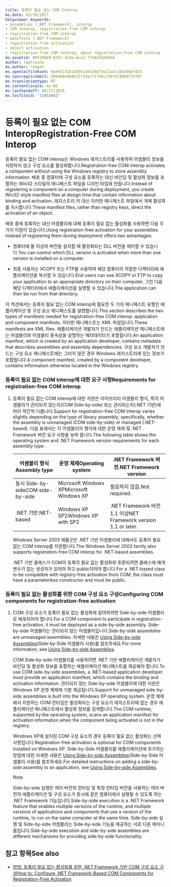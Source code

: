 ```yaml
---
title: 등록이 필요 없는 COM Interop
ms.date: 03/30/2017
helpviewer_keywords:
- assemblies [.NET Framework], interop
- COM interop, registration-free COM interop
- registration-free COM interop
- manifests [.NET Framework]
- registration-free activation
- object activation
- registration-free COM interop, about registration-free COM interop
ms.assetid: 90f308b9-82dc-414a-bce1-77e0155e56bd
author: rpetrusha
ms.author: ronpet
ms.openlocfilehash: 0ae92232b1d50d1381b6873e21a4c185db6efd25
ms.sourcegitcommit: 289e06e904b72f34ac717dbcc5074239b977e707
ms.translationtype: MT
ms.contentlocale: ko-KR
ms.lasthandoff: 09/17/2019
ms.locfileid: "71051642"
---
```

# <a name="registration-free-com-interop"></a><span data-ttu-id="f3945-102">등록이 필요 없는 COM Interop</span><span class="sxs-lookup"><span data-stu-id="f3945-102">Registration-Free COM Interop</span></span>
<span data-ttu-id="f3945-103">등록이 필요 없는 COM interop는 Windows 레지스트리를 사용하여 어셈블리 정보를 저장하지 않고 구성 요소를 활성화합니다.</span><span class="sxs-lookup"><span data-stu-id="f3945-103">Registration-free COM interop activates a component without using the Windows registry to store assembly information.</span></span> <span data-ttu-id="f3945-104">배포 중 컴퓨터에 구성 요소를 등록하는 대신 바인딩 및 활성화 정보를 포함하는 Win32 스타일의 매니페스트 파일을 디자인 타임에 만듭니다.</span><span class="sxs-lookup"><span data-stu-id="f3945-104">Instead of registering a component on a computer during deployment, you create Win32-style manifest files at design time that contain information about binding and activation.</span></span> <span data-ttu-id="f3945-105">레지스트리 키 대신 이러한 매니페스트 파일에서 개체 활성화를 지시합니다.</span><span class="sxs-lookup"><span data-stu-id="f3945-105">These manifest files, rather than registry keys, direct the activation of an object.</span></span>  
  
 <span data-ttu-id="f3945-106">배포 중에 등록하는 대신 어셈블리에 대해 등록이 필요 없는 활성화를 사용하면 다음 두 가지 이점이 있습니다.</span><span class="sxs-lookup"><span data-stu-id="f3945-106">Using registration-free activation for your assemblies instead of registering them during deployment offers two advantages:</span></span>  
  
- <span data-ttu-id="f3945-107">컴퓨터에 둘 이상의 버전을 설치할 때 활성화되는 DLL 버전을 제어할 수 있습니다.</span><span class="sxs-lookup"><span data-stu-id="f3945-107">You can control which DLL version is activated when more than one version is installed on a computer.</span></span>  
  
- <span data-ttu-id="f3945-108">최종 사용자는 XCOPY 또는 FTP를 사용하여 해당 컴퓨터의 적절한 디렉터리에 애플리케이션을 복사할 수 있습니다.</span><span class="sxs-lookup"><span data-stu-id="f3945-108">End users can use XCOPY or FTP to copy your application to an appropriate directory on their computer.</span></span> <span data-ttu-id="f3945-109">그런 다음 해당 디렉터리에서 애플리케이션을 실행할 수 있습니다.</span><span class="sxs-lookup"><span data-stu-id="f3945-109">The application can then be run from that directory.</span></span>  
  
 <span data-ttu-id="f3945-110">이 섹션에서는 등록이 필요 없는 COM interop에 필요한 두 가지 매니페스트 유형인 애플리케이션 및 구성 요소 매니페스트를 설명합니다.</span><span class="sxs-lookup"><span data-stu-id="f3945-110">This section describes the two types of manifests needed for registration-free COM interop: application and component manifests.</span></span> <span data-ttu-id="f3945-111">이러한 매니페스트는 XML 파일입니다.</span><span class="sxs-lookup"><span data-stu-id="f3945-111">These manifests are XML files.</span></span> <span data-ttu-id="f3945-112">애플리케이션 개발자가 만드는 애플리케이션 매니페스트에는 어셈블리와 어셈블리 종속성을 설명하는 메타데이터가 포함됩니다.</span><span class="sxs-lookup"><span data-stu-id="f3945-112">An application manifest, which is created by an application developer, contains metadata that describes assemblies and assembly dependencies.</span></span> <span data-ttu-id="f3945-113">구성 요소 개발자가 만드는 구성 요소 매니페스트에는 그러지 않은 경우 Windows 레지스트리에 있는 정보가 포함됩니다.</span><span class="sxs-lookup"><span data-stu-id="f3945-113">A component manifest, created by a component developer, contains information otherwise located in the Windows registry.</span></span>  
  
### <a name="requirements-for-registration-free-com-interop"></a><span data-ttu-id="f3945-114">등록이 필요 없는 COM Interop에 대한 요구 사항</span><span class="sxs-lookup"><span data-stu-id="f3945-114">Requirements for registration-free COM interop</span></span>  
  
1. <span data-ttu-id="f3945-115">등록이 필요 없는 COM interop에 대한 지원은 라이브러리 어셈블리 형식, 특히 어셈블리가 관리되지 않는지(COM Side-by-side) 또는 관리되는지(.NET 기반)에 따라 약간씩 다릅니다.</span><span class="sxs-lookup"><span data-stu-id="f3945-115">Support for registration-free COM interop varies slightly depending on the type of library assembly; specifically, whether the assembly is unmanaged (COM side-by-side) or managed (.NET-based).</span></span> <span data-ttu-id="f3945-116">다음 표에서는 각 어셈블리의 형식에 대한 운영 체제 및 .NET Framework 버전 요구 사항을 보여 줍니다.</span><span class="sxs-lookup"><span data-stu-id="f3945-116">The following table shows the operating system and .NET Framework version requirements for each assembly type.</span></span>  
  
    |<span data-ttu-id="f3945-117">어셈블리 형식</span><span class="sxs-lookup"><span data-stu-id="f3945-117">Assembly type</span></span>|<span data-ttu-id="f3945-118">운영 체제</span><span class="sxs-lookup"><span data-stu-id="f3945-118">Operating system</span></span>|<span data-ttu-id="f3945-119">.NET Framework 버전</span><span class="sxs-lookup"><span data-stu-id="f3945-119">.NET Framework version</span></span>|  
    |-------------------|----------------------|----------------------------|  
    |<span data-ttu-id="f3945-120">동시 Side-by-side</span><span class="sxs-lookup"><span data-stu-id="f3945-120">COM side-by-side</span></span>|<span data-ttu-id="f3945-121">Microsoft Windows XP</span><span class="sxs-lookup"><span data-stu-id="f3945-121">Microsoft Windows XP</span></span>|<span data-ttu-id="f3945-122">필요하지 않음.</span><span class="sxs-lookup"><span data-stu-id="f3945-122">Not required.</span></span>|  
    |<span data-ttu-id="f3945-123">.NET 기반</span><span class="sxs-lookup"><span data-stu-id="f3945-123">.NET-based</span></span>|<span data-ttu-id="f3945-124">Windows XP SP2</span><span class="sxs-lookup"><span data-stu-id="f3945-124">Windows XP with SP2</span></span>|<span data-ttu-id="f3945-125">.NET Framework 버전 1.1 이상</span><span class="sxs-lookup"><span data-stu-id="f3945-125">NET Framework version 1.1 or later.</span></span>|  
  
     <span data-ttu-id="f3945-126">Windows Server 2003 제품군은 .NET 기반 어셈블리에 대해서도 등록이 필요 없는 COM interop를 지원합니다.</span><span class="sxs-lookup"><span data-stu-id="f3945-126">The Windows Server 2003 family also supports registration-free COM interop for .NET-based assemblies.</span></span>  
  
     <span data-ttu-id="f3945-127">.NET 기반 클래스가 COM의 등록이 필요 없는 활성화와 호환되려면 클래스에 매개 변수가 없는 생성자가 있어야 하고 public이어야 합니다.</span><span class="sxs-lookup"><span data-stu-id="f3945-127">For a .NET-based class to be compatible with registry-free activation from COM, the class must have a parameterless constructor and must be public.</span></span>  
  
### <a name="configuring-com-components-for-registration-free-activation"></a><span data-ttu-id="f3945-128">등록이 필요 없는 활성화를 위한 COM 구성 요소 구성</span><span class="sxs-lookup"><span data-stu-id="f3945-128">Configuring COM components for registration-free activation</span></span>  
  
1. <span data-ttu-id="f3945-129">COM 구성 요소가 등록이 필요 없는 활성화에 참여하려면 Side-by-side 어셈블리로 배포되어야 합니다.</span><span class="sxs-lookup"><span data-stu-id="f3945-129">For a COM component to participate in registration-free activation, it must be deployed as a side-by-side assembly.</span></span> <span data-ttu-id="f3945-130">Side-by-side 어셈블리는 관리되지 않는 어셈블리입니다.</span><span class="sxs-lookup"><span data-stu-id="f3945-130">Side-by-side assemblies are unmanaged assemblies.</span></span>  <span data-ttu-id="f3945-131">자세한 내용은 [Using Side-by-side Assemblies](/windows/desktop/SbsCs/using-side-by-side-assemblies)(Side-by-Side 어셈블리 사용)를 참조하세요.</span><span class="sxs-lookup"><span data-stu-id="f3945-131">For more information, see [Using Side-by-side Assemblies](/windows/desktop/SbsCs/using-side-by-side-assemblies).</span></span>  
  
     <span data-ttu-id="f3945-132">COM Side-by-side-어셈블리를 사용하려면 .NET 기반 애플리케이션 개발자가 바인딩 및 활성화 정보를 포함하는 애플리케이션 매니페스트를 제공해야 합니다.</span><span class="sxs-lookup"><span data-stu-id="f3945-132">To use COM side-by-side assemblies, a .NET-based application developer must provide an application manifest, which contains the binding and activation information.</span></span> <span data-ttu-id="f3945-133">관리되지 않는 Side-by-side 어셈블리에 대한 지원은 Windows XP 운영 체제에 기본 제공됩니다.</span><span class="sxs-lookup"><span data-stu-id="f3945-133">Support for unmanaged side-by-side assemblies is built into the Windows XP operating system.</span></span> <span data-ttu-id="f3945-134">운영 체제에서 지원하는 COM 런타임은 활성화되는 구성 요소가 레지스트리에 없는 경우 애플리케이션 매니페스트에서 활성화 정보를 검색합니다.</span><span class="sxs-lookup"><span data-stu-id="f3945-134">The COM runtime, supported by the operating system, scans an application manifest for activation information when the component being activated is not in the registry.</span></span>  
  
     <span data-ttu-id="f3945-135">Windows XP에 설치된 COM 구성 요소의 경우 등록이 필요 없는 활성화는 선택 사항입니다.</span><span class="sxs-lookup"><span data-stu-id="f3945-135">Registration-free activation is optional for COM components installed on Windows XP.</span></span> <span data-ttu-id="f3945-136">Side-by-Side 어셈블리를 애플리케이션에 추가하는 방법에 대한 자세한 내용은 [Using Side-by-side Assemblies](/windows/desktop/SbsCs/using-side-by-side-assemblies)(Side-by-Side 어셈블리 사용)를 참조하세요.</span><span class="sxs-lookup"><span data-stu-id="f3945-136">For detailed instructions on adding a side-by-side assembly to an application, see [Using Side-by-side Assemblies](/windows/desktop/SbsCs/using-side-by-side-assemblies).</span></span>  
  
    > [!NOTE]
    > <span data-ttu-id="f3945-137">Side-by-side 실행은 여러 버전의 런타임 및 특정 런타임 버전을 사용하는 여러 버전의 애플리케이션 및 구성 요소가 동시에 같은 컴퓨터에서 실행될 수 있도록 하는 .NET Framework 기능입니다.</span><span class="sxs-lookup"><span data-stu-id="f3945-137">Side-by-side execution is a .NET Framework feature that enables multiple versions of the runtime, and multiple versions of applications and components that use a version of the runtime, to run on the same computer at the same time.</span></span> <span data-ttu-id="f3945-138">Side-by-side 실행 및 Side-by-side 어셈블리는 Side-by-side 기능을 제공하는 서로 다른 메커니즘입니다.</span><span class="sxs-lookup"><span data-stu-id="f3945-138">Side-by-side execution and side-by-side assemblies are different mechanisms for providing side-by-side functionality.</span></span>  
  
## <a name="see-also"></a><span data-ttu-id="f3945-139">참고 항목</span><span class="sxs-lookup"><span data-stu-id="f3945-139">See also</span></span>

- [<span data-ttu-id="f3945-140">방법: 등록이 필요 없는 활성화를 위한 .NET Framework 기반 COM 구성 요소 구성</span><span class="sxs-lookup"><span data-stu-id="f3945-140">How to: Configure .NET Framework-Based COM Components for Registration-Free Activation</span></span>](configure-net-framework-based-com-components-for-reg.md)
